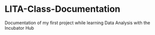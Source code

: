 # LITA-Class-Documentation
Documentation of my first project while learning Data Analysis with the Incubator Hub

